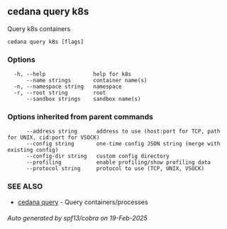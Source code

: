 ## cedana query k8s

Query k8s containers

```
cedana query k8s [flags]
```

### Options

```
  -h, --help               help for k8s
      --name strings       container name(s)
  -n, --namespace string   namespace
  -r, --root string        root
      --sandbox strings    sandbox name(s)
```

### Options inherited from parent commands

```
      --address string      address to use (host:port for TCP, path for UNIX, cid:port for VSOCK)
      --config string       one-time config JSON string (merge with existing config)
      --config-dir string   custom config directory
      --profiling           enable profiling/show profiling data
      --protocol string     protocol to use (TCP, UNIX, VSOCK)
```

### SEE ALSO

* [cedana query](cedana_query.md)	 - Query containers/processes

###### Auto generated by spf13/cobra on 19-Feb-2025
